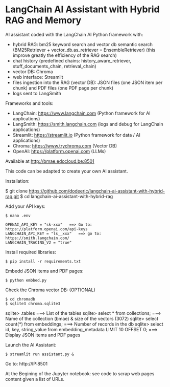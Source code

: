 # LangChain AI Assistant with Hybrid RAG and Memory

AI assistant coded with the LangChain AI Python framework with:
- hybrid RAG: bm25 keyword search and vector db semantic search (BM25Retriever + vector_db.as_retriever = EnsembleRetriever) (this improve greatly the efficiency of the RAG search)
- chat history (predefined chains: history_aware_retriever, stuff_documents_chain, retrieval_chain)
- vector DB: Chroma
- web interface: Streamlit
- files ingestion into the RAG (vector DB): JSON files (one JSON item per chunk) and PDF files (one PDF page per chunk)
- logs sent to LangSmith
 
Frameworks and tools:

- LangChain: https://www.langchain.com (Python framework for AI applications)
- LangSmith: https://smith.langchain.com (logs and debug for LangChain applications)
- Streamlit: https://streamlit.io (Python framework for data / AI applications)
- Chroma: https://www.trychroma.com (Vector DB)
- OpenAI: https://platform.openai.com (LLMs)

Available at http://bmae.edocloud.be:8501

This code can be adapted to create your own AI assistant.

Installation:

$ git clone https://github.com/dodeeric/langchain-ai-assistant-with-hybrid-rag.git
$ cd langchain-ai-assistant-with-hybrid-rag

Add your API keys:

```
$ nano .env
```

```
OPENAI_API_KEY = "sk-xxx"   ==> Go to: https://platform.openai.com/api-keys
LANGCHAIN_API_KEY = "ls__xxx"   ==> go to: https://smith.langchain.com/
LANGCHAIN_TRACING_V2 = "true"
```

Install required libraries:

```
$ pip install -r requirements.txt
```

Embedd JSON items and PDF pages:

```
$ python embbed.py
```

Check the Chroma vector DB: (OPTIONAL)

```
$ cd chromadb
$ sqlite3 chroma.sqlite3
```

sqlite> .tables ===> List of the tables
sqlite> select * from collections; ===> Name of the collection (bmae) & size of the vectors (3072)
sqlite> select count(*) from embeddings; ===> Number of records in the db
sqlite> select id, key, string_value from embedding_metadata LIMIT 10 OFFSET 0; ===> Display JSON items and PDF pages

Launch the AI Assistant:

```
$ streamlit run assistant.py &
```

Go to: http://IP:8501

At the Begining of the Jupyter notebook: see code to scrap web pages content given a list of URLs.
